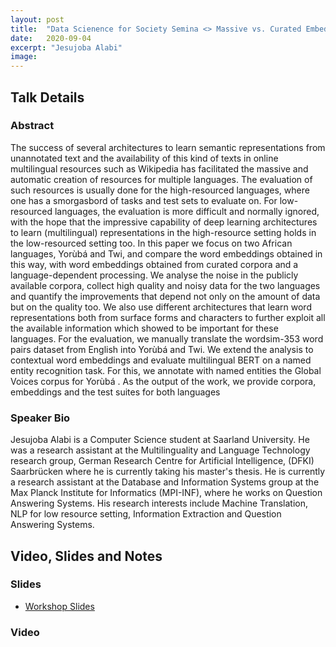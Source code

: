 ```yaml
---
layout: post
title:  "Data Scienence for Society Semina <> Massive vs. Curated Embeddings for Low-Resourced Languages: the Case of Yorùbá and Twi"
date:   2020-09-04
excerpt: "Jesujoba Alabi"
image: 
---
```


## Talk Details
### Abstract
The success of several architectures to learn semantic representations from unannotated text and the availability of this kind of texts in online multilingual resources such as Wikipedia has facilitated the massive and automatic creation of resources for multiple languages. The evaluation of such resources is usually done for the high-resourced languages, where one has a smorgasbord of tasks and test sets to evaluate on. For low-resourced languages, the evaluation is more difficult and normally ignored, with the hope that the impressive capability of deep learning architectures to learn (multilingual) representations in the high-resource setting holds in the low-resourced setting too. In this paper we focus on two African languages, Yorùbá and Twi, and compare the word embeddings obtained in this way, with word embeddings obtained from curated corpora and a language-dependent processing. We analyse the noise in the publicly available corpora, collect high quality and noisy data for the two languages and quantify the improvements that depend not only on the amount of data but on the quality too. We also use different architectures that learn word representations both from surface forms and characters to further exploit all the available information which showed to be important for these languages. For the evaluation, we manually translate the wordsim-353 word pairs dataset from English into Yorùbá and Twi.  We extend the analysis to contextual word embeddings and evaluate multilingual BERT on a named entity recognition task. For this, we annotate with named entities the Global Voices corpus for Yorùbá . As the output of the work, we provide corpora, embeddings and the test suites for both languages

### Speaker Bio
Jesujoba Alabi is a Computer Science student at Saarland University. He was a research assistant at the Multilinguality and Language Technology research group, German Research Centre for Artificial Intelligence, (DFKI) Saarbrücken where he is currently taking his master's thesis. He is currently a research assistant at the Database and Information Systems group at the Max Planck Institute for Informatics (MPI-INF), where he works on Question Answering Systems. His research interests include Machine Translation, NLP for low resource setting, Information Extraction and Question Answering Systems.

## Video, Slides and Notes

### Slides

* [Workshop Slides]()

### Video


